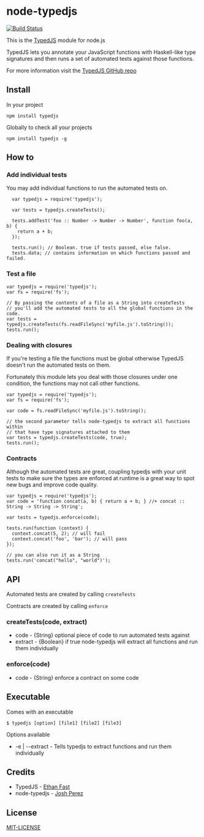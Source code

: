 # node-typedjs

[![Build Status](https://secure.travis-ci.org/goatslacker/node-typedjs.png)](http://travis-ci.org/goatslacker/node-typedjs)

This is the [TypedJS](http://typedjs.com) module for node.js

TypedJS lets you annotate your JavaScript functions with Haskell-like type signatures and then runs a set of automated tests against those functions.

For more information visit the [TypedJS GitHub repo](https://github.com/Proxino/TypedJS)

## Install

In your project

    npm install typedjs

Globally to check all your projects

    npm install typedjs -g

## How to

### Add individual tests

You may add individual functions to run the automated tests on.

      var typedjs = require('typedjs');

      var tests = typedjs.createTests();

      tests.addTest('foo :: Number -> Number -> Number', function foo(a, b) {
        return a + b;
      });

      tests.run(); // Boolean. true if tests passed, else false.
      tests.data; // contains information on which functions passed and failed.

### Test a file

    var typedjs = require('typedjs');
    var fs = require('fs');

    // By passing the contents of a file as a String into createTests
    // you'll add the automated tests to all the global functions in the code.
    var tests = typedjs.createTests(fs.readFileSync('myfile.js').toString());
    tests.run();

### Dealing with closures

If you're testing a file the functions must be global otherwise TypedJS doesn't run
the automated tests on them.

Fortunately this module lets you deal with those closures under one condition, the
functions may not call other functions.

    var typedjs = require('typedjs');
    var fs = require('fs');

    var code = fs.readFileSync('myfile.js').toString();

    // the second parameter tells node-typedjs to extract all functions within
    // that have type signatures attached to them
    var tests = typedjs.createTests(code, true);
    tests.run();

### Contracts

Although the automated tests are great, coupling typedjs with your
unit tests to make sure the types are enforced at runtime is a great way
to spot new bugs and improve code quality.

    var typedjs = require('typedjs');
    var code = 'function concat(a, b) { return a + b; } //+ concat :: String -> String -> String';

    var tests = typedjs.enforce(code);

    tests.run(function (context) {
      context.concat(5, 2); // will fail
      context.concat('foo', 'bar'); // will pass
    });

    // you can also run it as a String
    tests.run('concat("hello", "world")');

## API

Automated tests are created by calling `createTests`

Contracts are created by calling `enforce`

### createTests(code, extract)

* code - {String} optional piece of code to run automated tests against
* extract - {Boolean} if true node-typedjs will extract all functions and run them individually

### enforce(code)

* code - {String} enforce a contract on some code

## Executable

Comes with an executable

    $ typedjs [option] [file1] [file2] [file3]

Options available

* -e | --extract - Tells typedjs to extract functions and run them individually

## Credits

* TypedJS - [Ethan Fast](http://ethanfast.com/)
* node-typedjs - [Josh Perez](http://www.goatslacker.com)

## License

[MIT-LICENSE](http://josh.mit-license.org)
